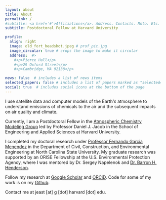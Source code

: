 ```yaml
---
layout: about
title: About
permalink: /
#subtitle: <a href='#'>Affiliations</a>. Address. Contacts. Moto. Etc.
subtitle: Postdoctoral Fellow at Harvard University

profile:
  align: right
  image: old_fort_headshot.jpeg # prof_pic.jpg
  image_circular: true # crops the image to make it circular
  address:  #>
    #<p>Pierce Hall</p>
    #<p>29 Oxford Street</p>
    #<p>Cambridge, MA 02138</p>

news: false  # includes a list of news items
selected_papers: false # includes a list of papers marked as "selected={true}"
social: true  # includes social icons at the bottom of the page
---
```


I use satellite data and computer models of the Earth's atmosphere to understand emissions of chemicals to the air and the subsequent impacts on air quality and climate.

Currently, I am a Postdoctoral Fellow in the [Atmospheric Chemistry Modeling Group](https://acmg.seas.harvard.edu) led by Professor Daniel J. Jacob in the School of Engineering and Applied Sciences at Harvard University.

I completed my doctoral research under [Professor Fernando Garcia Menendez](https://fgarciam.wordpress.ncsu.edu) in the Department of Civil, Construction, and Environmental Engineering at North Carolina State University. My graduate research was supported by an ORISE Fellowship at the U.S. Environmental Protection Agency, where I was mentored by Dr. Sergey Napelenok and [Dr. Barron H. Henderson](https://www.barronh.com).

Follow my research at [Google Scholar](https://scholar.google.com/citations?user=L1NLrxoAAAAJ) and [ORCiD](https://orcid.org/0000-0001-7199-6229). Code for some of my work is on my [Github](https://github.com/eastjames). 

Contact me at jeast [at] g [dot] harvard [dot] edu.
